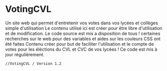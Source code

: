 # VotingCVL
Un site web qui permet d'entretenir vos votes dans vos lycées et collèges simple d'utilisation
Le contenu utilisé ici est créer pour être libre d'utilisation et de modification. Le code source est mis a disposition de tous !
certaines recherches sur le web pour des variables et aides sur les couleurs CSS ont été faites
Contenu créer pour but de faciliter l'utilisation et le compte de votes pour les éléctions du CVL et CVC de vos lycées !
Ce code est mis à jour régulièrement.
    
    //VotingCVL / Version 1.2
